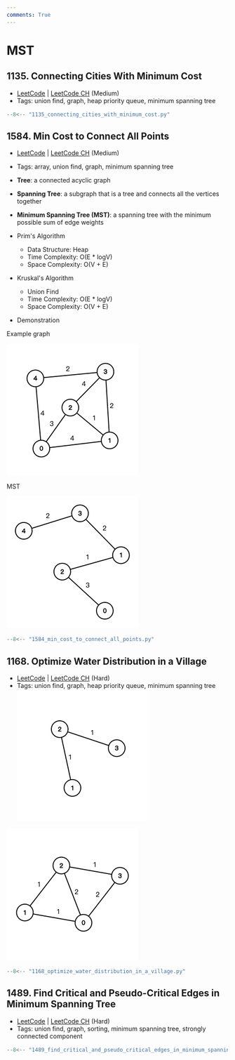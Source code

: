 ```yaml
---
comments: True
---
```


# MST

## 1135. Connecting Cities With Minimum Cost

-   [LeetCode](https://leetcode.com/problems/connecting-cities-with-minimum-cost/) | [LeetCode CH](https://leetcode.cn/problems/connecting-cities-with-minimum-cost/) (Medium)
-   Tags: union find, graph, heap priority queue, minimum spanning tree

```python
--8<-- "1135_connecting_cities_with_minimum_cost.py"
```

## 1584. Min Cost to Connect All Points

-   [LeetCode](https://leetcode.com/problems/min-cost-to-connect-all-points/) | [LeetCode CH](https://leetcode.cn/problems/min-cost-to-connect-all-points/) (Medium)
-   Tags: array, union find, graph, minimum spanning tree
-   **Tree**: a connected acyclic graph
-   **Spanning Tree**: a subgraph that is a tree and connects all the vertices together
-   **Minimum Spanning Tree (MST)**: a spanning tree with the minimum possible sum of edge weights
-   Prim's Algorithm
    -   Data Structure: Heap
    -   Time Complexity: O(E \* logV)
    -   Space Complexity: O(V + E)
-   Kruskal's Algorithm

    -   Union Find
    -   Time Complexity: O(E \* logV)
    -   Space Complexity: O(V + E)

-   Demonstration

Example graph

![mst1](../assets/mst_1.png)

MST

![mst2](../assets/mst_2.png)

```python
--8<-- "1584_min_cost_to_connect_all_points.py"
```

## 1168. Optimize Water Distribution in a Village

-   [LeetCode](https://leetcode.com/problems/optimize-water-distribution-in-a-village/) | [LeetCode CH](https://leetcode.cn/problems/optimize-water-distribution-in-a-village/) (Hard)
-   Tags: union find, graph, heap priority queue, minimum spanning tree
![1168_0](../assets/1168_0.png)

![1168_1](../assets/1168_1.png)

```python
--8<-- "1168_optimize_water_distribution_in_a_village.py"
```

## 1489. Find Critical and Pseudo-Critical Edges in Minimum Spanning Tree

-   [LeetCode](https://leetcode.com/problems/find-critical-and-pseudo-critical-edges-in-minimum-spanning-tree/) | [LeetCode CH](https://leetcode.cn/problems/find-critical-and-pseudo-critical-edges-in-minimum-spanning-tree/) (Hard)
-   Tags: union find, graph, sorting, minimum spanning tree, strongly connected component

```python
--8<-- "1489_find_critical_and_pseudo_critical_edges_in_minimum_spanning_tree.py"
```

